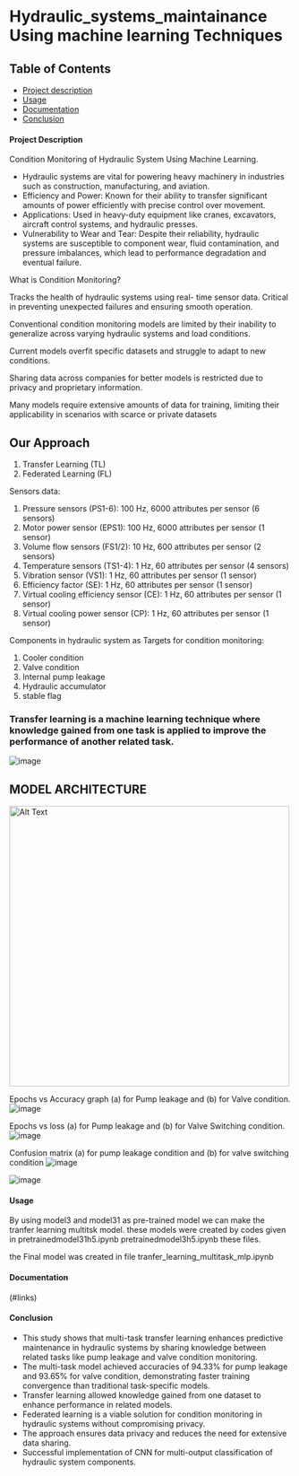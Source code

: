 # Hydraulic_systems_maintainance Using machine learning Techniques

## Table of Contents
- [Project description](#ProjectDescription)
- [Usage](#usage)
- [Documentation](#Documentation)
- [Conclusion](#Conclusion)




#### Project Description

Condition Monitoring of Hydraulic System Using Machine Learning.


- Hydraulic systems are vital for powering heavy machinery in industries such as construction, manufacturing, and aviation.
- Efficiency and Power: Known for their ability to transfer significant amounts of power efficiently with precise control over movement.
- Applications: Used in heavy-duty equipment like cranes, excavators, aircraft control systems, and hydraulic presses.
- Vulnerability to Wear and Tear: Despite their reliability, hydraulic systems are susceptible to component wear, fluid contamination, and pressure imbalances, 
  which lead to performance degradation and eventual failure.


What is Condition Monitoring?

Tracks the health of hydraulic systems using real-  time sensor data.
Critical in preventing unexpected failures and ensuring smooth operation.


Conventional condition monitoring models are limited by their inability to generalize across                                                                        varying hydraulic systems and load conditions.

Current models overfit specific datasets and struggle to adapt to new conditions.

Sharing data across companies for better models is restricted due to privacy and proprietary information.

Many models require extensive amounts of data for training, limiting their applicability in scenarios with scarce or private datasets


## Our Approach 
1. Transfer Learning (TL) 
2. Federated Learning (FL) 


Sensors data: 
   1. Pressure sensors (PS1-6): 100 Hz, 6000 attributes per sensor (6 sensors)
   2. Motor power sensor (EPS1): 100 Hz, 6000 attributes per sensor (1 sensor)
   3. Volume flow sensors (FS1/2): 10 Hz, 600 attributes per sensor (2 sensors)
   4. Temperature sensors (TS1-4): 1 Hz, 60 attributes per sensor (4 sensors)
   5. Vibration sensor (VS1): 1 Hz, 60 attributes per sensor (1 sensor)
   6. Efficiency factor (SE): 1 Hz, 60 attributes per sensor (1 sensor)
   7. Virtual cooling efficiency sensor (CE): 1 Hz, 60 attributes per sensor (1 sensor)
   8. Virtual cooling power sensor (CP): 1 Hz, 60 attributes per sensor (1 sensor)

Components in hydraulic system  as Targets for condition monitoring: 
   1. Cooler condition 
   2. Valve condition
   3. Internal pump leakage
   4. Hydraulic accumulator 
   5. stable flag


### Transfer learning is a machine learning technique where knowledge gained from one task is applied to improve the performance of another related task. 
![image](https://github.com/user-attachments/assets/df7b424e-6406-499b-bd4e-10960e5eb9b5)

## MODEL ARCHITECTURE
<img src="https://github.com/user-attachments/assets/9b7c36fc-c8d0-474a-b06b-34cf74274899" alt="Alt Text" width="500" height="500">

Epochs vs Accuracy graph (a) for Pump leakage and (b) for Valve condition.
![image](https://github.com/user-attachments/assets/0fc638c7-5917-4865-9d6d-80020d0ec5ea)

Epochs vs loss (a) for Pump leakage and (b) for Valve Switching condition.
![image](https://github.com/user-attachments/assets/955832a7-a693-4336-9e85-2a2466f15f84)

Confusion matrix (a) for pump leakage condition and (b) for valve switching condition
![image](https://github.com/user-attachments/assets/80849039-b7c2-4294-853f-4d5277dc8c91)

![image](https://github.com/user-attachments/assets/7dae44e0-81cc-4dd2-b161-b4600bcc7b22)




#### Usage
By using model3 and model31 as pre-trained model we can make the tranfer learning multitsk model. these models were created by codes given in pretrainedmodel31h5.ipynb
pretrainedmodel3h5.ipynb these files.

the Final model was created in file tranfer_learning_multitask_mlp.ipynb


#### Documentation
(#links)



#### Conclusion

- This study shows that multi-task transfer learning enhances predictive maintenance in hydraulic systems by sharing knowledge between related tasks like pump 
  leakage and valve condition monitoring.
- The multi-task model achieved accuracies of 94.33% for pump leakage and 93.65% for valve condition, demonstrating faster training convergence than traditional 
  task-specific models. 
- Transfer learning allowed knowledge gained from one dataset to enhance performance in related models.
- Federated learning is a viable solution for condition monitoring in hydraulic systems without compromising privacy.
- The approach ensures data privacy and reduces the need for extensive data sharing.
- Successful implementation of CNN for multi-output classification of hydraulic system components.






